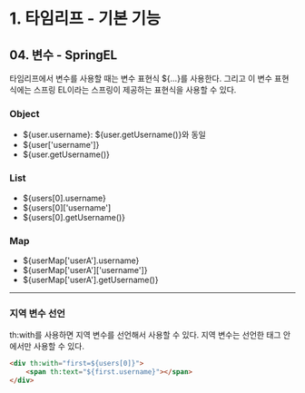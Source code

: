 # 1. 타임리프 - 기본 기능
## 04. 변수 - SpringEL
타임리프에서 변수를 사용할 때는 변수 표현식 ${...}를 사용한다.
그리고 이 변수 표현식에는 스프링 EL이라는 스프링이 제공하는 표현식을 사용할 수 있다.

### Object
- ${user.username}: ${user.getUsername()}와 동일
- ${user['username']}
- ${user.getUsername()}

### List
- ${users[0].username}
- ${users[0]['username']
- ${users[0].getUsername()}

### Map
- ${userMap['userA'].username}
- ${userMap['userA']['username']}
- ${userMap['userA'].getUsername()}
***
### 지역 변수 선언
th:with를 사용하면 지역 변수를 선언해서 사용할 수 있다. 지역 변수는 선언한 태그 안에서만 사용할 수 있다.
```html
<div th:with="first=${users[0]}">
    <span th:text="${first.username}"></span>
</div>
```

